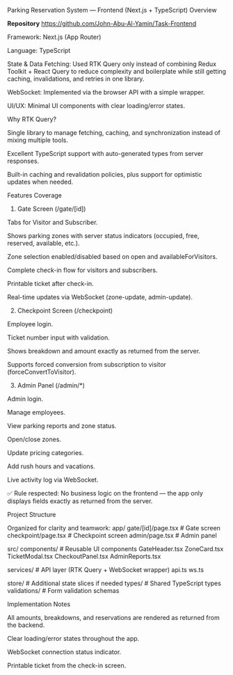 Parking Reservation System — Frontend (Next.js + TypeScript)
Overview

**Repository**
https://github.com/John-Abu-Al-Yamin/Task-Frontend




Framework: Next.js (App Router)

Language: TypeScript

State & Data Fetching: Used RTK Query only instead of combining Redux Toolkit + React Query to reduce complexity and boilerplate while still getting caching, invalidations, and retries in one library.

WebSocket: Implemented via the browser API with a simple wrapper.

UI/UX: Minimal UI components with clear loading/error states.



Why RTK Query?

Single library to manage fetching, caching, and synchronization instead of mixing multiple tools.

Excellent TypeScript support with auto-generated types from server responses.

Built-in caching and revalidation policies, plus support for optimistic updates when needed. 


Features Coverage
1. Gate Screen (/gate/[id])

Tabs for Visitor and Subscriber.

Shows parking zones with server status indicators (occupied, free, reserved, available, etc.).

Zone selection enabled/disabled based on open and availableForVisitors.

Complete check-in flow for visitors and subscribers.

Printable ticket after check-in.

Real-time updates via WebSocket (zone-update, admin-update). 

2. Checkpoint Screen (/checkpoint)

Employee login.

Ticket number input with validation.

Shows breakdown and amount exactly as returned from the server.

Supports forced conversion from subscription to visitor (forceConvertToVisitor).

3. Admin Panel (/admin/*)

Admin login.

Manage employees.

View parking reports and zone status.

Open/close zones.

Update pricing categories.

Add rush hours and vacations.

Live activity log via WebSocket.

✅ Rule respected: No business logic on the frontend — the app only displays fields exactly as returned from the server. 



Project Structure

Organized for clarity and teamwork:
app/
  gate/[id]/page.tsx       # Gate screen
  checkpoint/page.tsx      # Checkpoint screen
  admin/page.tsx           # Admin panel

src/
  components/              # Reusable UI components
    GateHeader.tsx
    ZoneCard.tsx
    TicketModal.tsx
    CheckoutPanel.tsx
    AdminReports.tsx

  services/                # API layer (RTK Query + WebSocket wrapper)
    api.ts
    ws.ts

  store/                   # Additional state slices if needed
  types/                   # Shared TypeScript types
  validations/             # Form validation schemas


Implementation Notes

All amounts, breakdowns, and reservations are rendered as returned from the backend.

Clear loading/error states throughout the app.

WebSocket connection status indicator.

Printable ticket from the check-in screen. 


